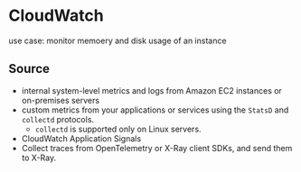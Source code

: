 # CloudWatch

use case: monitor memoery and disk usage of an instance


## Source
- internal system-level metrics and logs from Amazon EC2 instances or on-premises servers
- custom metrics from your applications or services using the `StatsD` and `collectd` protocols.
  - `collectd` is supported only on Linux servers.
- CloudWatch Application Signals
- Collect traces from OpenTelemetry or X-Ray client SDKs, and send them to X-Ray.

